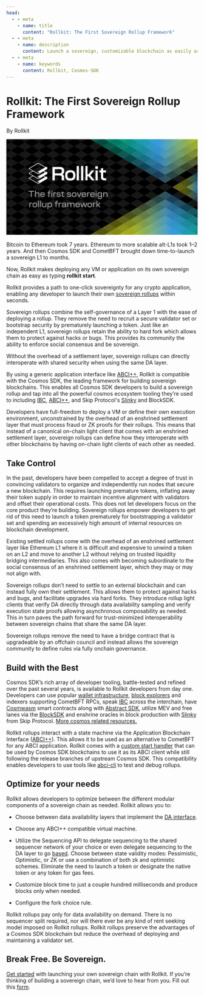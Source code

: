 ```yaml
---
head:
  - - meta
    - name: title
      content: "Rollkit: The First Sovereign Rollup Framework"
  - - meta
    - name: description
      content: Launch a sovereign, customizable blockchain as easily as a smart contract
  - - meta
    - name: keywords
      content: Rollkit, Cosmos-SDK
---
```


<script setup>
import Twitter from '../.vitepress/components/twitter.vue'
</script>

# Rollkit: The First Sovereign Rollup Framework

By Rollkit

![Rollkit blog cover](/public/img/Rollkit-cover.jpg)

Bitcoin to Ethereum took 7 years.  Ethereum to more scalable alt-L1s took 1–2 years. And then Cosmos SDK and CometBFT brought down time-to-launch a sovereign L1 to months.

Now, Rollkit makes deploying any VM or application on its own sovereign chain as easy as typing **rollkit start**.

<Twitter />

Rollkit provides a path to one-click sovereignty for any crypto application, enabling any developer to launch their own [sovereign rollups](https://blog.celestia.org/sovereign-rollup-chains/) within seconds.

Sovereign rollups combine the self-governance of a Layer 1 with the ease of deploying a rollup. They remove the need to recruit a secure validator set or bootstrap security by prematurely launching a token. Just like an independent L1, sovereign rollups retain the ability to hard fork which allows them to protect against hacks or bugs. This provides its community the ability to enforce social consensus and be sovereign.

Without the overhead of a settlement layer, sovereign rollups can directly interoperate with shared security when using the same DA layer.

By using a generic application interface like [ABCI++](https://docs.cometbft.com/v0.38/spec/abci/), Rollkit is compatible with the Cosmos SDK, the leading framework for building sovereign blockchains. This enables all Cosmos SDK developers to build a sovereign rollup and tap into all the powerful cosmos ecosystem tooling they’re used to including [IBC](https://www.ibcprotocol.dev/), [ABCI++](https://docs.cometbft.com/v0.38/spec/abci/), and Skip Protocol's [Slinky](https://docs.skip.money/slinky/overview/) and BlockSDK.

Developers have full-freedom to deploy a VM or define their own execution environment, unconstrained by the overhead of an enshrined settlement layer that must process fraud or ZK proofs for their rollups. This means that instead of a canonical on-chain light client that comes with an enshrined settlement layer, sovereign rollups can define how they interoperate with other blockchains by having on-chain light clients of each other as needed.

## Take Control

In the past, developers have been compelled to accept a degree of trust in convincing validators to organize and independently run nodes that secure a new blockchain. This requires launching premature tokens, inflating away their token supply in order to maintain incentive alignment with validators and offset their operational costs. This does not let developers focus on the core product they’re building. Sovereign rollups empower developers to get rid of this need to launch a token prematurely for bootstrapping a validator set and spending an excessively high amount of internal resources on blockchain development.

Existing settled rollups come with the overhead of an enshrined settlement layer like Ethereum L1 where it is difficult and expensive to unwind a token on an L2 and move to another L2 without relying on trusted liquidity bridging intermediaries. This also comes with becoming subordinate to the social consensus of an enshrined settlement layer, which they may or may not align with.

Sovereign rollups don’t need to settle to an external blockchain and can instead fully own their settlement. This allows them to protect against hacks and bugs, and facilitate upgrades via hard forks. They introduce rollup light clients that verify DA directly through data availability sampling and verify execution state proofs allowing asynchronous composability as needed. This in turn paves the path forward for trust-minimized interoperability between sovereign chains that share the same DA layer.

Sovereign rollups remove the need to have a bridge contract that is upgradeable by an offchain council and instead allows the sovereign community to define rules via fully onchain governance.

## Build with the Best

Cosmos SDK’s rich array of developer tooling, battle-tested and refined over the past several years, is available to Rollkit developers from day one. Developers can use popular [wallet infrastructure](https://cosmos.network/wallets/), [block explorers](https://cosmos.network/block-explorers/) and indexers supporting CometBFT RPCs, speak [IBC](https://www.ibcprotocol.dev/) across the interchain, have [Cosmwasm](https://cosmos.network/cosmwasm/) smart contracts along with [Abstract SDK](https://github.com/abstractsdk/abstract), utilize MEV and free lanes via the [BlockSDK](https://docs.skip.money/blocksdk/overview/) and enshrine oracles in block production with [Slinky](https://docs.skip.money/slinky/overview/) from Skip Protocol. [More cosmos related resources.](https://github.com/cosmos/awesome-cosmos)

Rollkit rollups interact with a state machine via the Application Blockchain Interface ([ABCI++](https://docs.cometbft.com/v0.38/spec/abci/)). This allows it to be used as an alternative to CometBFT for any ABCI application. Rollkit comes with a [custom start handler](https://github.com/rollkit/cosmos-sdk-starter) that can be used by Cosmos SDK blockchains to use it as its ABCI client while still following the release branches of upstream Cosmos SDK.  This compatibility enables developers to use tools like [abci-cli](https://docs.cometbft.com/v0.38/app-dev/abci-cli) to test and debug rollups.

## Optimize for your needs

Rollkit allows developers to optimize between the different modular components  of a sovereign chain as needed. Rollkit allows you to:

- Choose between data availability layers that implement the [DA interface](https://github.com/rollkit/rollkit/blob/main/core/da/da.go#L11).

- Choose any ABCI++ compatible virtual machine.
- Utilize the Sequencing API to delegate sequencing to the shared sequencer network of your choice or even delegate sequencing to the DA layer to go [based](https://ethresear.ch/t/based-rollups-superpowers-from-l1-sequencing/15016).
Choose between state validity modes: Pessimistic, Optimistic, or ZK or use a combination of both zk and optimistic schemes.
Eliminate the need to launch a token or designate the native token or any token for gas fees.
- Customize block time to just a couple hundred milliseconds and produce blocks only when needed.
- Configure the fork choice rule.

Rollkit rollups pay only for data availability on demand. There is no sequencer split required, nor will there ever be any kind of rent seeking model imposed on Rollkit rollups. Rollkit rollups preserve the advantages of a Cosmos SDK blockchain but reduce the overhead of deploying and maintaining a validator set.

## Break Free. Be Sovereign.

[Get started](https://rollkit.dev/tutorials/quick-start) with launching your own sovereign chain with Rollkit.
If you’re thinking of building a sovereign chain, we’d love to hear from you. Fill out this [form](https://forms.gle/yumLqipqr8weYmAb7).

